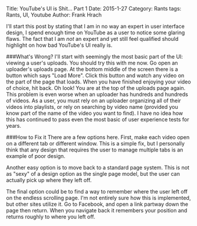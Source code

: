 Title: YouTube's UI is Shit... Part 1
Date: 2015-1-27
Category: Rants
tags: Rants, UI, Youtube
Author: Frank Hrach

I'll start this post by stating that I am in no way an expert in user interface design, I spend enough time on YouTube as a user to notice some glaring flaws. The fact that I am *not* an expert and yet still feel qualified should highlight on how bad YouTube's UI really is.


###What's Wrong?
I'll start with seemingly the most basic part of the UI: viewing a user's uploads. You should try this with me now. Go open an uploader's uploads page. At the bottom middle of the screen there is a button which says "Load More". Click this button and watch any video on the part of the page that loads. When you have finished enjoying your video of choice, hit back. Oh look! You are at the top of the uploads page again. This problem is even worse when an uploader has hundreds and hundreds of videos. As a user, you must rely on an uploader organizing all of their videos into playlists, or rely on searching by video name (provided you know part of the name of the video you want to find). I have no idea how this has continued to pass even the most basic of user experience tests for years.

###How to Fix it
There are a few options here. First, make each video open on a different tab or different window. This is a simple fix, but I personally think that any design that requires the user to manage multiple tabs is an example of poor design.

Another easy option is to move back to a standard page system. This is not as "sexy" of a design option as the single page model, but the user can actually pick up where they left off.

The final option could be to find a way to remember where the user left off on the endless scrolling page. I'm not entirely sure how this is implemented, but other sites utilize it. Go to Facebook, and open a link partway down the page then return. When you navigate back it remembers your position and returns roughly to where you left off.
